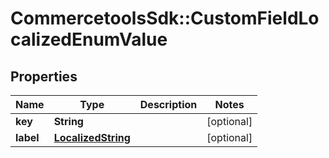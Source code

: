 # CommercetoolsSdk::CustomFieldLocalizedEnumValue

## Properties
Name | Type | Description | Notes
------------ | ------------- | ------------- | -------------
**key** | **String** |  | [optional] 
**label** | [**LocalizedString**](LocalizedString.md) |  | [optional] 

